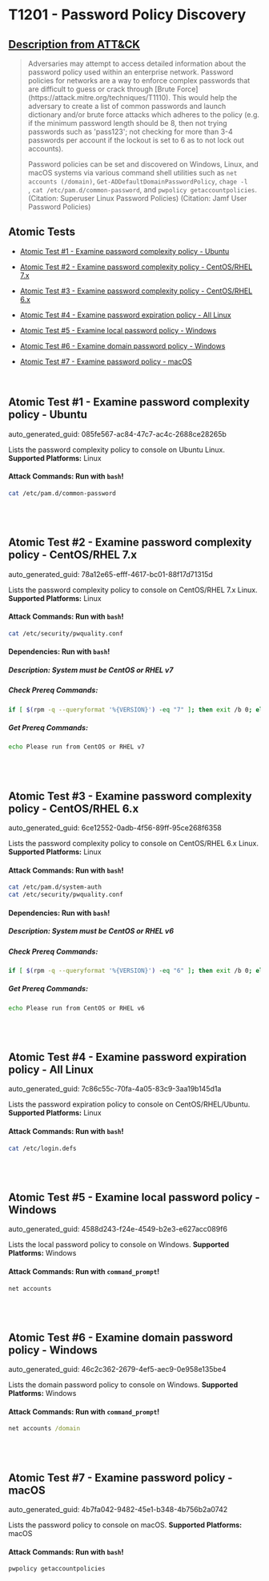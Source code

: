 # T1201 - Password Policy Discovery
## [Description from ATT&CK](https://attack.mitre.org/techniques/T1201)
<blockquote>Adversaries may attempt to access detailed information about the password policy used within an enterprise network. Password policies for networks are a way to enforce complex passwords that are difficult to guess or crack through [Brute Force](https://attack.mitre.org/techniques/T1110). This would help the adversary to create a list of common passwords and launch dictionary and/or brute force attacks which adheres to the policy (e.g. if the minimum password length should be 8, then not trying passwords such as 'pass123'; not checking for more than 3-4 passwords per account if the lockout is set to 6 as to not lock out accounts).

Password policies can be set and discovered on Windows, Linux, and macOS systems via various command shell utilities such as <code>net accounts (/domain)</code>, <code>Get-ADDefaultDomainPasswordPolicy</code>, <code>chage -l <username></code>, <code>cat /etc/pam.d/common-password</code>, and <code>pwpolicy getaccountpolicies</code>.(Citation: Superuser Linux Password Policies) (Citation: Jamf User Password Policies)</blockquote>

## Atomic Tests

- [Atomic Test #1 - Examine password complexity policy - Ubuntu](#atomic-test-1---examine-password-complexity-policy---ubuntu)

- [Atomic Test #2 - Examine password complexity policy - CentOS/RHEL 7.x](#atomic-test-2---examine-password-complexity-policy---centosrhel-7x)

- [Atomic Test #3 - Examine password complexity policy - CentOS/RHEL 6.x](#atomic-test-3---examine-password-complexity-policy---centosrhel-6x)

- [Atomic Test #4 - Examine password expiration policy - All Linux](#atomic-test-4---examine-password-expiration-policy---all-linux)

- [Atomic Test #5 - Examine local password policy - Windows](#atomic-test-5---examine-local-password-policy---windows)

- [Atomic Test #6 - Examine domain password policy - Windows](#atomic-test-6---examine-domain-password-policy---windows)

- [Atomic Test #7 - Examine password policy - macOS](#atomic-test-7---examine-password-policy---macos)


<br/>

## Atomic Test #1 - Examine password complexity policy - Ubuntu

auto_generated_guid: 085fe567-ac84-47c7-ac4c-2688ce28265b

Lists the password complexity policy to console on Ubuntu Linux.
**Supported Platforms:** Linux





#### Attack Commands: Run with `bash`! 


```bash
cat /etc/pam.d/common-password
```






<br/>
<br/>

## Atomic Test #2 - Examine password complexity policy - CentOS/RHEL 7.x

auto_generated_guid: 78a12e65-efff-4617-bc01-88f17d71315d

Lists the password complexity policy to console on CentOS/RHEL 7.x Linux.
**Supported Platforms:** Linux





#### Attack Commands: Run with `bash`! 


```bash
cat /etc/security/pwquality.conf
```




#### Dependencies:  Run with `bash`!
##### Description: System must be CentOS or RHEL v7
##### Check Prereq Commands:
```bash
if [ $(rpm -q --queryformat '%{VERSION}') -eq "7" ]; then exit /b 0; else exit /b 1; fi;
```
##### Get Prereq Commands:
```bash
echo Please run from CentOS or RHEL v7
```




<br/>
<br/>

## Atomic Test #3 - Examine password complexity policy - CentOS/RHEL 6.x

auto_generated_guid: 6ce12552-0adb-4f56-89ff-95ce268f6358

Lists the password complexity policy to console on CentOS/RHEL 6.x Linux.
**Supported Platforms:** Linux





#### Attack Commands: Run with `bash`! 


```bash
cat /etc/pam.d/system-auth
cat /etc/security/pwquality.conf
```




#### Dependencies:  Run with `bash`!
##### Description: System must be CentOS or RHEL v6
##### Check Prereq Commands:
```bash
if [ $(rpm -q --queryformat '%{VERSION}') -eq "6" ]; then exit /b 0; else exit /b 1; fi;
```
##### Get Prereq Commands:
```bash
echo Please run from CentOS or RHEL v6
```




<br/>
<br/>

## Atomic Test #4 - Examine password expiration policy - All Linux

auto_generated_guid: 7c86c55c-70fa-4a05-83c9-3aa19b145d1a

Lists the password expiration policy to console on CentOS/RHEL/Ubuntu.
**Supported Platforms:** Linux





#### Attack Commands: Run with `bash`! 


```bash
cat /etc/login.defs
```






<br/>
<br/>

## Atomic Test #5 - Examine local password policy - Windows

auto_generated_guid: 4588d243-f24e-4549-b2e3-e627acc089f6

Lists the local password policy to console on Windows.
**Supported Platforms:** Windows





#### Attack Commands: Run with `command_prompt`! 


```cmd
net accounts
```






<br/>
<br/>

## Atomic Test #6 - Examine domain password policy - Windows

auto_generated_guid: 46c2c362-2679-4ef5-aec9-0e958e135be4

Lists the domain password policy to console on Windows.
**Supported Platforms:** Windows





#### Attack Commands: Run with `command_prompt`! 


```cmd
net accounts /domain
```






<br/>
<br/>

## Atomic Test #7 - Examine password policy - macOS

auto_generated_guid: 4b7fa042-9482-45e1-b348-4b756b2a0742

Lists the password policy to console on macOS.
**Supported Platforms:** macOS





#### Attack Commands: Run with `bash`! 


```bash
pwpolicy getaccountpolicies
```






<br/>
